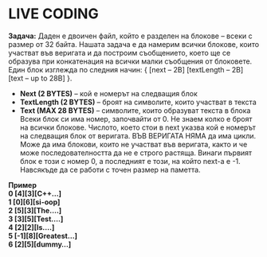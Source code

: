 # LIVE CODING
**Задача:** Даден е двоичен файл, който е разделен на блокове – всеки с размер от 32 байта. Нашата задача е да намерим всички блокове, които участват във веригата и да построим съобщението, което ще се образува при конкатенация на всички малки съобщения от блоковете.
Един блок изглежда по следния начин: { [next – 2B] [textLength – 2B] [text – up to 28B] }.
- **Next (2 BYTES)** – кой е номерът на следващия блок
- **TextLength (2 BYTES)** – броят на символите, които участват в текста
- **Text (MAX 28 BYTES)** – символите, които образуват текста в блока
Всеки блок си има номер, започвайти от 0. Не знаем колко е броят на всички блокове. Числото, което стои в next указва кой е номерът на следващия блок от веригата. ВЪВ ВЕРИГАТА НЯМА да има цикли. Може да има блокови, които не участват във веригата, както и че може последователността да не е строго растяща. Винаги първият блок е този с номер 0, а последният е този, на който next-a е -1. Навсякъде да се работи с точен размер на паметта.


**Пример  
0 [4][3][C++…]  
1 [0][6][si-oop]  
2 [5][3][The….]  
3 [3][5][Test….]  
4 [2][2][Is….]  
5 [-1][8][Greatest…]  
6 [2][5][dummy…]**